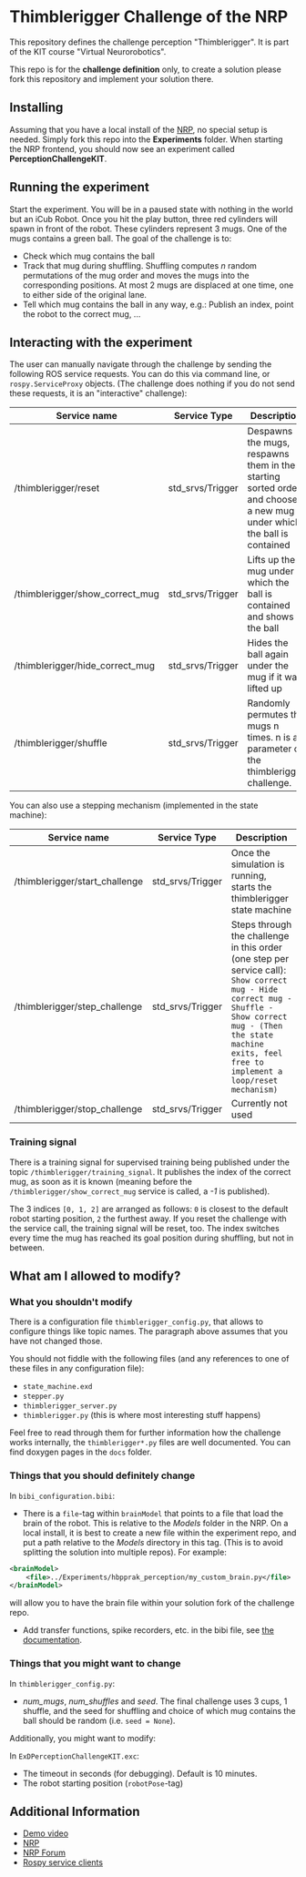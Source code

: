 # Thimblerigger Challenge of the NRP

This repository defines the challenge perception "Thimblerigger".
It is part of the KIT course "Virtual Neurorobotics".

This repo is for the **challenge definition** only, to create a solution
please fork this repository and implement your solution there.

## Installing

Assuming that you have a local install of the [NRP](https://bitbucket.org/hbpneurorobotics/neurorobotics-platform),
no special setup is needed. Simply fork this repo into the **Experiments** folder.
When starting the NRP frontend, you should now see an experiment called __PerceptionChallengeKIT__.

## Running the experiment

Start the experiment. You will be in a paused state with nothing in the world but an
iCub Robot. Once you hit the play button, three red cylinders will spawn in front of the
robot. These cylinders represent 3 mugs. One of the mugs contains a green ball.
The goal of the challenge is to:

  - Check which mug contains the ball
  - Track that mug during shuffling. Shuffling computes  *n* random permutations of the mug order and
moves the mugs into the corresponding positions.
At most 2 mugs are displaced at one time, one to either side of the original lane.
  - Tell which mug contains the ball in any way, e.g.: Publish an index, point the robot to the correct mug, ...

## Interacting with the experiment

The user can manually navigate through the challenge by sending the following ROS service requests. You can do this via command line, or
`rospy.ServiceProxy` objects. (The challenge does nothing if you do not send these requests, it is an "interactive" challenge):

| Service name | Service Type | Description |
| ------------ | ------------ | ----------- |
|/thimblerigger/reset|std_srvs/Trigger|Despawns the mugs, respawns them in the starting sorted order and chooses a new mug under which the ball is contained|
|/thimblerigger/show_correct_mug|std_srvs/Trigger|Lifts up the mug under which the ball is contained and shows the ball|
|/thimblerigger/hide_correct_mug|std_srvs/Trigger|Hides the ball again under the mug if it was lifted up|
|/thimblerigger/shuffle|std_srvs/Trigger|Randomly permutes the mugs n times. n is a parameter of the thimblerigger challenge.|

You can also use a stepping mechanism (implemented in the state machine):

| Service name | Service Type | Description |
| ------------ | ------------ | ----------- |
|/thimblerigger/start_challenge|std_srvs/Trigger|Once the simulation is running, starts the thimblerigger state machine|
|/thimblerigger/step_challenge|std_srvs/Trigger|Steps through the challenge in this order (one step per service call): `Show correct mug - Hide correct mug - Shuffle - Show correct mug - (Then the state machine exits, feel free to implement a loop/reset mechanism)`|
|/thimblerigger/stop_challenge|std_srvs/Trigger| Currently not used|

### Training signal

There is a training signal for supervised training being published under the topic `/thimblerigger/training_signal`. It publishes the index of the correct mug, as soon as it is known (meaning before the `/thimblerigger/show_correct_mug` service is called, a *-1* is published).

The 3 indices `[0, 1, 2]` are arranged as follows:
`0` is closest to the default robot starting position, `2` the furthest away.
If you reset the challenge with the service call, the training signal will be reset, too.
The index switches every time the mug has reached its goal position during shuffling, but not in between.

## What am I allowed to modify?

### What you shouldn't modify

There is a configuration file `thimblerigger_config.py`, that allows to configure things like
topic names. The paragraph above assumes that you have not changed those.

You should not fiddle with the following files (and any references to one of these files in any configuration file):

 - `state_machine.exd`
 - `stepper.py`
 - `thimblerigger_server.py`
 - `thimblerigger.py` (this is where most interesting stuff happens)

Feel free to read through them for further information how the challenge works internally,
the `thimblerigger*.py` files are well documented. You can find doxygen pages in the `docs` folder.

### Things that you should definitely change

In `bibi_configuration.bibi`:

- There is a `file`-tag within `brainModel` that points to a file that load the
brain of the robot. This is relative to the *Models* folder in the NRP.
On a local install, it is best to create a new file within the experiment repo, and put a path relative to the *Models* directory in this tag. (This is to avoid splitting the solution into multiple repos).
For example:
```xml
<brainModel>
    <file>../Experiments/hbpprak_perception/my_custom_brain.py</file>
</brainModel>
```
will allow you to have the brain file within your solution fork of the challenge repo.

- Add transfer functions, spike recorders, etc. in the bibi file, see [the documentation](https://developer.humanbrainproject.eu/docs/projects/HBP%20Neurorobotics%20Platform/1.2/nrp/tutorials/transfer_function/bibi_config.html).

### Things that you might want to change

In `thimblerigger_config.py`:
  - *num_mugs*, *num_shuffles* and *seed*.  The final challenge uses 3 cups, 1 shuffle, and the seed for shuffling and choice of which mug contains the ball should be random (i.e. `seed = None`).

Additionally, you might want to modify:

In `ExDPerceptionChallengeKIT.exc`:

- The timeout in seconds (for debugging). Default is 10 minutes.
- The robot starting position (`robotPose`-tag)


## Additional Information

 - [Demo video](https://youtu.be/aice0elP7eI)
 - [NRP](https://bitbucket.org/hbpneurorobotics/neurorobotics-platform)
 - [NRP Forum](https://forum.humanbrainproject.eu/)
 - [Rospy service clients](http://wiki.ros.org/ROS/Tutorials/WritingServiceClient%28python%29#rospy_tutorials.2BAC8-Tutorials.2BAC8-WritingServiceClient.Writing_the_Client_Node)
